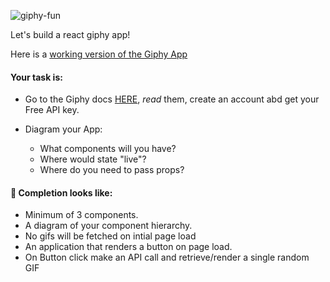 ![giphy-fun](https://i.imgur.com/wAgoirm.png)

Let's build a react giphy app!

Here is a [working version of the Giphy App](https://h6kdy.csb.app/)

#### Your task is:
* Go to the Giphy docs [HERE](https://developers.giphy.com/docs/), _read_ them,  create an account abd get your Free API key.

* Diagram your App:
  * What components will you have?
  * Where would state "live"?
  * Where do you need to pass props?

#### 🚀 Completion looks like:

* Minimum of 3 components.
* A diagram of your component hierarchy.
* No gifs will be fetched on intial page load
* An application that renders a button on page load.
* On Button click make an API call and retrieve/render a single random GIF
